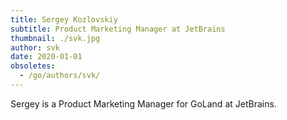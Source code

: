 ```yaml
---
title: Sergey Kozlovskiy
subtitle: Product Marketing Manager at JetBrains
thumbnail: ./svk.jpg
author: svk
date: 2020-01-01
obsoletes:
  - /go/authors/svk/
---
```


Sergey is a Product Marketing Manager for GoLand at JetBrains.
